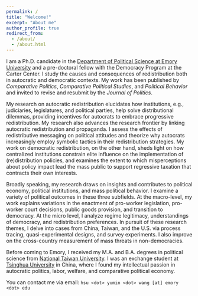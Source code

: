 ```yaml
---
permalink: /
title: "Welcome!"
excerpt: "About me"
author_profile: true
redirect_from: 
  - /about/
  - /about.html
---
```


I am a Ph.D. candidate in the [Department of Political Science at Emory University](http://polisci.emory.edu/home/) and a pre-doctoral fellow with the Democracy Program at the Carter Center. I study the causes and consequences of redistribution both in autocratic and democratic contexts. My work has been published by _Comparative Politics_, _Comparative Political Studies_, and _Political Behavior_ and invited to revise and resubmit by the _Journal of Politics_. 

My research on autocratic redistribution elucidates how institutions, e.g., judiciaries, legislatures, and political parties, help solve distributional dilemmas, providing incentives for autocrats to embrace progressive redistribution. My research also advances the research frontier by linking autocratic redistribution and propaganda. I assess the effects of redistributive messaging on political attitudes and theorize why autocrats increasingly employ symbolic tactics in their redistribution strategies. My work on democratic redistribution, on the other hand, sheds light on how centralized institutions constrain elite influence on the implementation of (re)distribution policies, and examines the extent to which misperceptions about policy impact lead the mass public to support regressive taxation that contracts their own interests. 

Broadly speaking, my research draws on insights and contributes to political economy, political institutions, and mass political behavior. I examine a variety of political outcomes in these three subfields. At the macro-level, my work explains variations in the enactment of pro-worker legislation, pro-worker court decisions, public goods provision, and transition to democracy. At the micro level, I analyze regime legitimacy, understandings of democracy, and redistribution preferences. In pursuit of these research themes, I delve into cases from China, Taiwan, and the U.S. via process tracing, quasi-experimental designs, and survey experiments. I also improve on the cross-country measurement of mass threats in non-democracies. 

Before coming to Emory, I received my M.A. and B.A. degrees in political science from [National Taiwan University](https://www.ntu.edu.tw/english/). I was an exchange student at [Tsinghua University](https://www.tsinghua.edu.cn/en/) in China, where I found my intellectual passion in autocratic politics, labor, welfare, and comparative political economy.

You can contact me via email: `hsu <dot> yumin <dot> wang [at] emory <dot> edu`
